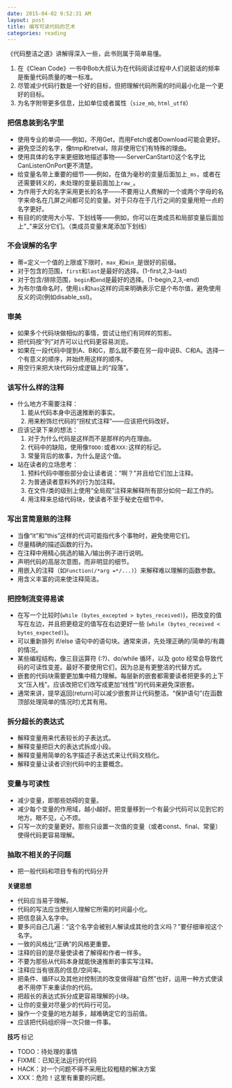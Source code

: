 ```yaml
---
date: 2015-04-02 9:52:31 AM
layout: post
title: 编写可读代码的艺术
categories: reading
---
```


《代码整洁之道》讲解得深入一些，此书则属于简单易懂。

1. 在《Clean Code》一书中Bob大叔认为在代码阅读过程中人们说脏话的频率是衡量代码质量的唯一标准。
2. 尽管减少代码行数是一个好的目标，但把理解代码所需的时间最小化是一个更好的目标。
3. 为名字附带更多信息，比如单位或者属性（`size_mb`, `html_utf8`）

### 把信息装到名字里

- 使用专业的单词——例如，不用Get，而用Fetch或者Download可能会更好。
- 避免空泛的名字，像tmp和retval，除非使用它们有特殊的理由。
- 使用具体的名字来更细致地描述事物——ServerCanStart()这个名字比CanListenOnPort更不清楚。
- 给变量名带上重要的细节——例如，在值为毫秒的变量后面加上`_ms`，或者在还需要转义的，未处理的变量前面加上`raw_`。
- 为作用于大的名字采用更长的名字——不要用让人费解的一个或两个字母的名字来命名在几屏之间都可见的变量。对于只存在于几行之间的变量用短一点的名字更好。
- 有目的的使用大小写、下划线等——例如，你可以在类成员和局部变量后面加上"_"来区分它们。（类成员变量末尾添加下划线）

### 不会误解的名字

- 蒂=定义一个值的上限或下限时，`max_`和`min_`是很好的前缀。
- 对于包含的范围，`first`和`last`是最好的选择。(1-first,2,3-last)
- 对于包含/排除范围，`begin`和`end`是最好的选择。(1-begin,2,3,-end)
- 为布尔值命名时，使用`is`和`has`这样的词来明确表示它是个布尔值，避免使用反义的词(例如disable_ssl)。

### 审美

- 如果多个代码块做相似的事情，尝试让他们有同样的剪影。
- 把代码按“列”对齐可以让代码更容易浏览。
- 如果在一段代码中提到A、B和C，那么就不要在另一段中说B、C和A。选择一个有意义的顺序，并始终用这样的顺序。
- 用空行来把大块代码分成逻辑上的“段落”。

### 该写什么样的注释

- 什么地方不需要注释：
    1. 能从代码本身中迅速推断的事实。
    2. 用来粉饰烂代码的“拐杖式注释”——应该把代码改好。
- 应该记录下来的想法：
    1. 对于为什么代码是这样而不是那样的内在理由。
    2. 代码中的缺陷，使用像`TODO:`或者`XXX:`这样的标记。
    3. 常量背后的故事，为什么是这个值。
- 站在读者的立场思考：
    1. 预料代码中哪些部分会让读者说：“啊？”并且给它们加上注释。
    2. 为普通读者意料外的行为加注释。
    3. 在文件/类的级别上使用“全局观”注释来解释所有部分如何一起工作的。
    4. 用注释来总结代码块，使读者不至于秘史在细节中。

### 写出言简意赅的注释

- 当像“it”和“this”这样的代词可能指代多个事物时，避免使用它们。
- 尽量精确的描述函数的行为。
- 在注释中用精心挑选的输入/输出例子进行说明。
- 声明代码的高层次意图，而非明显的细节。
- 用嵌入的注释（如`Function(/*arg =*/...)`）来解释难以理解的函数参数。
- 用含义丰富的词来使注释简洁。

### 把控制流变得易读

- 在写一个比较时(`while (bytes_excepted > bytes_received)`)，把改变的值写在左边，并且把更稳定的值写在右边更好一些 (`while (bytes_received < bytes_expected)`)。
- 可以重新排列 if/else 语句中的语句块。通常来讲，先处理正确的/简单的/有趣的情况。
- 某些编程结构，像三目运算符 (:?)、do/while 循环，以及 goto 经常会导致代码的可读性变差。最好不要使用它们，因为总是有更整洁的代替方式。
- 嵌套的代码块需要更加集中精力理解。每层新的嵌套都需要读者把更多的上下文“压入栈”。应该改把它们改写成更加“线性”的代码来避免深嵌套。
- 通常来讲，提早返回(return)可以减少嵌套并让代码整洁。“保护语句”(在函数顶部处理简单的情况时)尤其有用。

### 拆分超长的表达式

- 解释变量用来代表较长的子表达式。
- 解释变量把巨大的表达式拆成小段。
- 解释变量用简单的名字描述子表达式来让代码文档化。
- 解释变量让读者识别代码中的主要概念。

### 变量与可读性

- 减少变量，即那些妨碍的变量。
- 减少每个变量的作用域，越小越好。把变量移到一个有最少代码可以见到它的地方。眼不见，心不烦。
- 只写一次的变量更好。那些只设置一次值的变量（或者const、final、常量）使得代码更容易理解。

### 抽取不相关的子问题

- 把一般代码和项目专有的代码分开

**关键思想**

- 代码应当易于理解。
- 代码的写法应当使别人理解它所需的时间最小化。
- 把信息装入名字中。
- 要多问自己几遍：“这个名字会被别人解读成其他的含义吗？”要仔细审视这个名字。
- 一致的风格比“正确”的风格更重要。
- 注释的目的是尽量使读者了解得和作者一样多。
- 不要为那些从代码本身就能快速推断的事实写注释。
- 注释应当有很高的信息/空间率。
- 把条件、循环以及其他对控制流的改变做得越“自然”也好，运用一种方式使读者不用停下来重读你的代码。
- 把超长的表达式拆分成更容易理解的小块。
- 让你的变量对尽量少的代码行可见。
- 操作一个变量的地方越多，越难确定它的当前值。
- 应该把代码组织得一次只做一件事。

**技巧** 标记

- TODO：待处理的事情
- FIXME：已知无法运行的代码
- HACK：对一个问题不得不采用比较粗糙的解决方案
- XXX：危险！这里有重要的问题。
